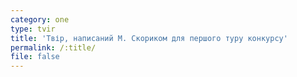 ```yaml
---
category: one
type: tvir
title: 'Твір, написаний М. Скориком для першого туру конкурсу'
permalink: /:title/
file: false
---
```


